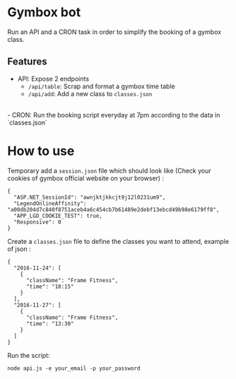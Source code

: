 # Gymbox bot

Run an API and a CRON task in order to simplify the booking of a gymbox class.

## Features

- API: Expose 2 endpoints
  - `/api/table`: Scrap and format a gymbox time table
  - `/api/add`: Add a new class to `classes.json`
<br/>
- CRON: Run the booking script everyday at 7pm according to the data in `classes.json`

# How to use

Temporary add a `session.json` file which should look like (Check your cookies of gymbox official website on your browser) :
```
{
  "ASP.NET_SessionId": "awnjktjkkcjt9j12l0231um9",
  "LegendOnlineAffinity": "a00db204d7c840f8751aceb4a6c454cb7b61489e2debf13ebcd49b98e6179ff8",
  "APP_LGD_COOKIE_TEST": true,
  "Responsive": 0
}
```

Create a `classes.json` file to define the classes you want to attend, example of json :

```
{
  "2016-11-24": [
    {
      "className": "Frame Fitness",
      "time": "18:15"
    }
  ],
  "2016-11-27": [
    {
      "className": "Frame Fitness",
      "time": "13:30"
    }
  ]
}
```

Run the script:

```
node api.js -e your_email -p your_password
```
